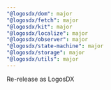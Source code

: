 ```yaml
---
"@logosdx/dom": major
"@logosdx/fetch": major
"@logosdx/kit": major
"@logosdx/localize": major
"@logosdx/observer": major
"@logosdx/state-machine": major
"@logosdx/storage": major
"@logosdx/utils": major
---
```


Re-release as LogosDX
